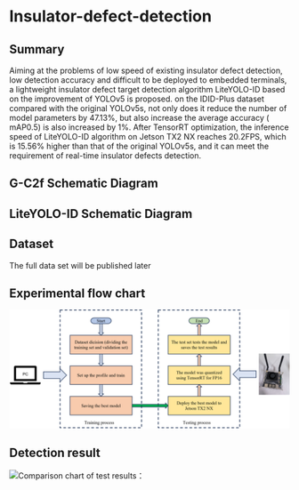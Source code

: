 # Insulator-defect-detection

## Summary
Aiming at the problems of low speed of existing insulator defect detection, low detection accuracy and difficult to be deployed to embedded terminals, a lightweight insulator defect target detection algorithm LiteYOLO-ID based on the improvement of YOLOv5 is proposed. on the IDID-Plus dataset compared with the original YOLOv5s, not only does it reduce the number of model parameters by 47.13%, but also increase the average accuracy ( mAP0.5) is also increased by 1%. After TensorRT optimization, the inference speed of LiteYOLO-ID algorithm on Jetson TX2 NX reaches 20.2FPS, which is 15.56% higher than that of the original YOLOv5s, and it can meet the requirement of real-time insulator defects detection.


## G-C2f Schematic Diagram

## LiteYOLO-ID Schematic Diagram

## Dataset
The full data set will be published later

## Experimental flow chart
![Experimental procedure：](chart_experiment.png)

## Detection result
![Comparison chart of test results：](Insulator_defect_detection_results_chart.png)
